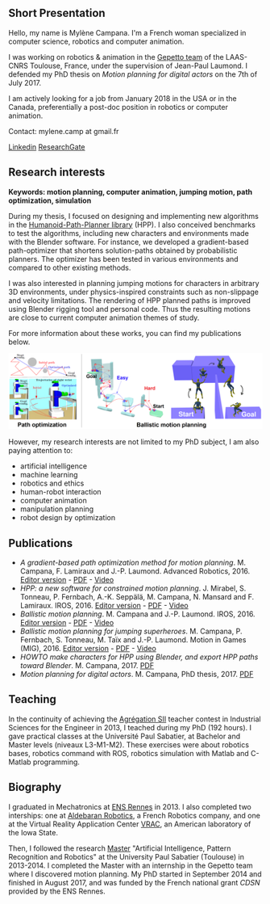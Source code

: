 ## Short Presentation

Hello, my name is Mylène Campana. I'm a French woman specialized in computer science, robotics and computer animation.

I was working on robotics & animation in the [Gepetto team](http://projects.laas.fr/gepetto/index.php) of the LAAS-CNRS Toulouse, France, under the supervision of Jean-Paul Laumond.
I defended my PhD thesis on _Motion planning for digital actors_ on the 7th of July 2017.

I am actively looking for a job from January 2018 in the USA or in the Canada, preferentially a post-doc position in robotics or computer animation.

Contact: mylene.camp at gmail.fr

[Linkedin](https://www.linkedin.com/in/mylène-campana-7889a2b1)
[ResearchGate](https://www.researchgate.net/profile/Mylene_Campana)

## Research interests
**Keywords: motion planning, computer animation, jumping motion, path optimization, simulation**

During my thesis, I focused on designing and implementing new algorithms in the [Humanoid-Path-Planner library](http://humanoid-path-planner.github.io/hpp-doc/index.html) (HPP). I also conceived benchmarks to test the algorithms, including new characters and environments made with the Blender software.
For instance, we developed a gradient-based path-optimizer that shortens solution-paths obtained by probabilistic planners. The optimizer has been tested in various environments and compared to other existing methods.

I was also interested in planning jumping motions for characters in arbitrary 3D environments, under physics-inspired constraints such as non-slippage and velocity limitations. The rendering of HPP planned paths is improved using Blender rigging tool and personal code. Thus the resulting motions are close to current computer animation themes of study.

For more information about these works, you can find my publications below.

![Image](https://raw.githubusercontent.com/mylene-campana/mylene-campana.github.io/master/images/combined_images.png)


However, my research interests are not limited to my PhD subject, I am also paying attention to:

- artificial intelligence
- machine learning
- robotics and ethics
- human-robot interaction
- computer animation
- manipulation planning
- robot design by optimization

## Publications

- *A gradient-based path optimization method for motion planning*. M. Campana, F. Lamiraux and J.-P. Laumond. Advanced Robotics, 2016. [Editor version](http://www.tandfonline.com/doi/full/10.1080/01691864.2016.1168317) - [PDF](https://hal.archives-ouvertes.fr/hal-01301233/document) - [Video](https://youtu.be/1MFn0en51qI)
- *HPP: a new software for constrained motion planning*. J. Mirabel, S. Tonneau, P. Fernbach, A.-K. Seppälä, M. Campana, N. Mansard and F. Lamiraux. IROS, 2016. [Editor version](http://ieeexplore.ieee.org/document/7759083/) - [PDF](https://hal.archives-ouvertes.fr/hal-01290850/document) - [Video](https://youtu.be/01K_nmax9E0)
- *Ballistic motion planning*. M. Campana and J.-P. Laumond. IROS, 2016. [Editor version](http://ieeexplore.ieee.org/document/7759230/) - [PDF](https://hal.archives-ouvertes.fr/hal-01288796v2/document) - [Video](https://youtu.be/vv_K7HqANmk)
- *Ballistic motion planning for jumping superheroes*. M. Campana, P. Fernbach, S. Tonneau, M. Taïx and J.-P. Laumond. Motion in Games (MIG), 2016. [Editor version](http://dl.acm.org/citation.cfm?doid=2994258.2994279) - [PDF](https://hal.archives-ouvertes.fr/hal-01366796/document) - [Video](https://youtu.be/GGisCV5BoHw)
- *HOWTO make characters for HPP using Blender, and export HPP paths toward Blender*. M. Campana, 2017. [PDF](https://github.com/mylene-campana/hpp-rbprm-corba/blob/convexCone/doc/character_creation/CharacterCreation.pdf)
- *Motion planning for digital actors*. M. Campana, PhD thesis, 2017. [PDF](https://hal-laas.archives-ouvertes.fr/tel-01591472/document)

## Teaching
In the continuity of achieving the [Agrégation SII](http://www.devenirenseignant.gouv.fr/cid98734/les-epreuves-de-l-agregation-externe-section-sciences-industrielles-de-l-ingenieur.html) teacher contest in Industrial Sciences for the Engineer in 2013, I teached during my PhD (192 hours). 
I gave practical classes at the Université Paul Sabatier, at Bachelor and Master levels (niveaux L3-M1-M2). These exercises were about robotics bases, robotics command with ROS, robotics simulation with Matlab and C-Matlab programming.

## Biography
I graduated in Mechatronics at [ENS Rennes](http://www.mecatronique.ens-rennes.fr) in 2013. I also completed two interships: one at [Aldebaran Robotics](http://www.ald.softbankrobotics.com), a French Robotics company, and one at the Virtual Reality Application Center [VRAC](http://www.vrac.iastate.edu), an American laboratory of the Iowa State.

Then, I followed the research [Master](https://masterrodeco.wordpress.com) "Artificial Intelligence, Pattern Recognition and Robotics" at the University Paul Sabatier (Toulouse) in 2013-2014. I completed the Master with an internship in the Gepetto team where I discovered motion planning. My PhD started in September 2014 and finished in August 2017, and was funded by the French national grant _CDSN_ provided by the ENS Rennes.
